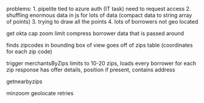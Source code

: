 problems:
	1. pipelite tied to azure auth (IT task) need to request access 
	2. shuffling enormous data in js for lots of data (compact data to string array of points)
	3. trying to draw all the points 
	4. lots of borrowers not geo located

get okta
cap zoom limit
compress borrower data that is passed around 

finds zipcodes in bounding box of view
goes off of zips table (coordinates for each zip code)

trigger merchantsByZips limits to 10-20 zips, loads every borrower for each zip
response has offer details, position if present, contains address

getnearbyzips

minzoom
geolocate retries
